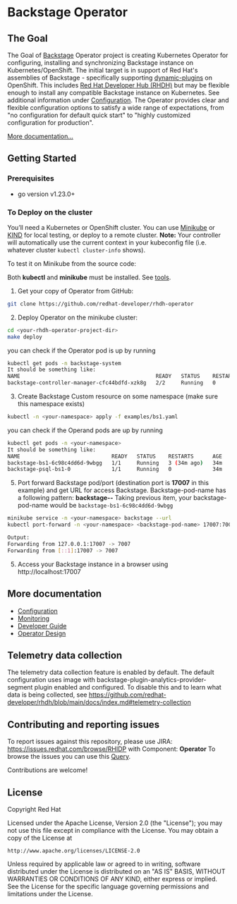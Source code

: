 # Backstage Operator

## The Goal
The Goal of [Backstage](https://backstage.io) Operator project is creating Kubernetes Operator for configuring, installing and synchronizing Backstage instance on Kubernetes/OpenShift. 
The initial target is in support of Red Hat's assemblies of Backstage - specifically supporting [dynamic-plugins](https://github.com/redhat-developer/rhdh/blob/main/docs/dynamic-plugins/index.md) on OpenShift. This includes [Red Hat Developer Hub (RHDH)](https://developers.redhat.com/rhdh) but may be flexible enough to install any compatible Backstage instance on Kubernetes. See additional information under [Configuration](docs/configuration.md).
The Operator provides clear and flexible configuration options to satisfy a wide range of expectations, from "no configuration for default quick start" to "highly customized configuration for production".

[More documentation...](#more-documentation)

## Getting Started

### Prerequisites
- go version v1.23.0+

### To Deploy on the cluster
You’ll need a Kubernetes or OpenShift cluster. You can use [Minikube](https://minikube.sigs.k8s.io/docs/) or [KIND](https://sigs.k8s.io/kind) for local testing, or deploy to a remote cluster.
**Note:** Your controller will automatically use the current context in your kubeconfig file (i.e. whatever cluster `kubectl cluster-info` shows).

To test it on Minikube from the source code:

Both **kubectl** and **minikube** must be installed. See [tools](https://kubernetes.io/docs/tasks/tools/).

1.  Get your copy of Operator from GitHub: 
```sh
git clone https://github.com/redhat-developer/rhdh-operator
```
2. Deploy Operator on the minikube cluster:
```sh
cd <your-rhdh-operator-project-dir>
make deploy
```
you can check if the Operator pod is up by running 
```sh
kubectl get pods -n backstage-system
It should be something like:
NAME                                           READY   STATUS    RESTARTS   AGE
backstage-controller-manager-cfc44bdfd-xzk8g   2/2     Running   0          32s
```
3. Create Backstage Custom resource on some namespace (make sure this namespace exists)
```sh
kubectl -n <your-namespace> apply -f examples/bs1.yaml
```
you can check if the Operand pods are up by running
```sh
kubectl get pods -n <your-namespace>
It should be something like:
NAME                             READY   STATUS    RESTARTS      AGE
backstage-bs1-6c98c4dd6d-9wbgg   1/1     Running   3 (34m ago)   34m
backstage-psql-bs1-0             1/1     Running   0             34m

```

5. Port forward Backstage pod/port (destination port is **17007** in this example) and get URL for access Backstage.
Backstage-pod-name has a following pattern: **backstage-<name-of-CR>-<random-sequence>**
Taking previous item, your backstage-pod-name would be `backstage-bs1-6c98c4dd6d-9wbgg`

```sh
minikube service -n <your-namespace> backstage --url
kubectl port-forward -n <your-namespace> <backstage-pod-name> 17007:7007

Output:
Forwarding from 127.0.0.1:17007 -> 7007
Forwarding from [::1]:17007 -> 7007
```
5. Access your Backstage instance in a browser using http://localhost:17007

## More documentation

- [Configuration](docs/configuration.md)
- [Monitoring](docs/monitoring.md)
- [Developer Guide](docs/developer.md)
- [Operator Design](docs/design.md)

## Telemetry data collection

The telemetry data collection feature is enabled by default. The default configuration uses image with backstage-plugin-analytics-provider-segment plugin enabled and configured. To disable this and to learn what data is being collected, see https://github.com/redhat-developer/rhdh/blob/main/docs/index.md#telemetry-collection

## Contributing and reporting issues

To report issues against this repository, please use JIRA: https://issues.redhat.com/browse/RHIDP with Component: **Operator**
To browse the issues you can use this [Query](https://issues.redhat.com/issues/?filter=-4&jql=project%20%3D%20%22Red%20Hat%20Internal%20Developer%20Platform%22%20%20AND%20component%20%3D%20Operator%20AND%20resolution%20%3D%20Unresolved%20ORDER%20BY%20status%2C%20priority%2C%20updated%20%20%20%20DESC).

Contributions are welcome! 

## License

Copyright Red Hat

Licensed under the Apache License, Version 2.0 (the "License");
you may not use this file except in compliance with the License.
You may obtain a copy of the License at

    http://www.apache.org/licenses/LICENSE-2.0

Unless required by applicable law or agreed to in writing, software
distributed under the License is distributed on an "AS IS" BASIS,
WITHOUT WARRANTIES OR CONDITIONS OF ANY KIND, either express or implied.
See the License for the specific language governing permissions and
limitations under the License.

